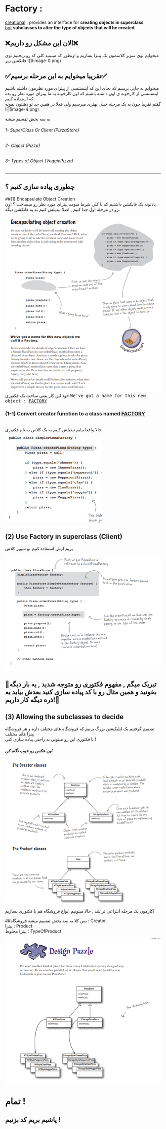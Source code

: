 <h1>Factory : </h1>
<p>
    <u>creational</u> , provides an interface for <b>creating objects in superclass</b>
    <br/><u>but</u> <b>subclasses to alter the type of objects that will be created</b>.
</p>

[comment]: <> (![]&#40;image-1.png&#41;)

<h2>❌الان این مشکل رو داریم❌</h2>
میخوایم توی سوپر کلاسمون یک پیتزا بسازیم و اونطور که میبینید کلی کد رو ریختیم توی فانکشن زیر
![](image-0.png)

<h2>✅تقریبا میخوایم به این مرحله برسیم✅</h2>
میخوایم به جایی برسیم که بجای این که اینستنسی از پیتزای مورد نظرمون داشته باشیم
اینستنسی از کارخونه ی اون داشته باشیم که اون کارخونه به ما پیتزای مورد نظر رو بده که استفاده کنیم
<br/>
گفتم تقریبا چون به یک مرحله خیلی بهتری میرسیم ولی فعلا در همین حد تو ذهنتون بمونه
![](image-4.png)


<p>به سه بخش تقسیم میشه</p>
<h6>1- SuperClass Or Client (PizzaStore)</h6>
<h6>2- Object (Pizza)</h6>
<h6>3- Types of Object (VeggiePizza)</h6>

<hr/>
<h2>چطوری پیاده سازی کنیم ؟</h2>

##(1) Encapsulate Object Creation
<br/>
یادتونه یک فانکشن داشتیم که با کلی شرط میومد پیتزای مورد نظر رو میساخت ؟
اون رو در مرحله اول جدا کنیم , اصلا تبدیلش کنیم به یه فانکشن دیگه.

![](image-2.png)
<br/>
خود این کار یعنی ساخت یک فکتوری
<kbd>We've got a name for this new object : <u>FACTORY</u></kbd>

### (1-1) Convert creator function to a class named <u>FACTORY</u>
<br/>
حالا واقعا بیایم تبدیلش کنیم به یک کلاس به نام فکتوری
<br/>

![](image-3.png)


## (2) Use Factory in superclass (Client)

بریم ازش استفاده کنیم تو سوپر کلاس

![](image-4.png)


## 🎁تبریک میگم , مفهوم فکتوری رو متوجه شدید , یه بار دیگه بخونید و همین مثال رو با کد پیاده سازی کنید بعدش بیاید یه ذره دیگه کار داریم!🎁


## (3) Allowing the subclasses to decide 

 تصمیم گرفتیم یک اپلیکیشن بزرگ بزنیم که فروشگاه های مختلف داره و هر فروشگاه پیتزا های مختلف
<br/>
با فکتوری این رو میتونی به راحتی پیاده سازی کنی !
<h5>این عکس رو خوب نگاه کن</h5>

![](image-5.png)

کارمون یک مرحله انتزاعی تر شد , حالا میتونیم انواع فروشگاه هم با فکتوری بسازیم!

##پس کلا به سه بخش تقسیم میشه
فروشگاه : Creator
<br/>
پیتزا : Product
<br/>
پیتزا مخلوط : TypeOfProduct
<br/>

![](image-6.png)



<h1>تمام !</h1>
<h2>پاشیم بریم کد بزنیم !</h2>
